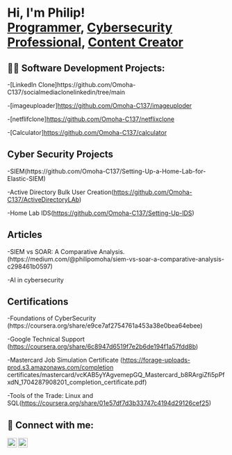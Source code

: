 <h1>Hi, I'm Philip! <br/><a href="https://github.com/joshmadakor1">Programmer</a>, <a href="https://www.linkedin.com/in/joshmadakor/">Cybersecurity Professional</a>, <a href="https://www.youtube.com/c/joshmadakor">Content Creator</a></h1>

<h2>👨‍💻 Software Development Projects:</h2>
-[LinkedIn Clone]https://github.com/Omoha-C137/socialmediaclonelinkedin/tree/main

-[imageuploader]https://github.com/Omoha-C137/imageuploder


-[netflifclone]https://github.com/Omoha-C137/netflixclone

-[Calculator]https://github.com/Omoha-C137/calculator



 <h2>Cyber Security Projects</h2>
    -SIEM(https://github.com/Omoha-C137/Setting-Up-a-Home-Lab-for-Elastic-SIEM)

   -Active Directory Bulk User Creation(https://github.com/Omoha-C137/ActiveDirectoryLAb)

   -Home Lab IDS(https://github.com/Omoha-C137/Setting-Up-IDS)


  <h2>Articles</h2>
   -SIEM vs SOAR: A Comparative Analysis.(https://medium.com/@philipomoha/siem-vs-soar-a-comparative-analysis-c298461b0597)

   -AI in cybersecurity

    
  
  <h2>Certifications</h2>
  -Foundations of CyberSecurity (https://coursera.org/share/e9ce7af2754761a453a38e0bea64ebee)
  
  -Google Technical Support (https://coursera.org/share/6c8947d6519f7e2b6de194f1a57fdd8b)

  -Mastercard Job Simulation Certificate (https://forage-uploads-prod.s3.amazonaws.com/completion 
     certificates/mastercard/vcKAB5yYAgvemepGQ_Mastercard_b8RArgiZfi5pPfxdN_1704287908201_completion_certificate.pdf)

   -Tools of the Trade: Linux and SQL(https://coursera.org/share/01e57df7d3b33747c4194d29126cef25)



<h2> 🤳 Connect with me:</h2>

[<img align="left" alt="JoshMadakor | Twitter" width="22px" src="https://cdn.jsdelivr.net/npm/simple-icons@v3/icons/twitter.svg" />](https://twitter.com/philip_omoha)
[<img align="left" alt="JoshMadakor | LinkedIn" width="22px" src="https://cdn.jsdelivr.net/npm/simple-icons@v3/icons/linkedin.svg" />](https://www.linkedin.com/in/philip-omoha)


[twitter]: (https://twitter.com/philip_omoha)
[linkedin]:(https://www.linkedin.com/in/philip-omoha)

<!--
**joshmadakor1/joshmadakor1** is a ✨ _special_ ✨ repository because its `README.md` (this file) appears on your GitHub profile.

Here are some ideas to get you started:

- 🔭 I’m currently working on ...
- 🌱 I’m currently learning ...
- 👯 I’m looking to collaborate on ...
- 🤔 I’m looking for help with ...
- 💬 Ask me about ...
- 📫 How to reach me: ...
- 😄 Pronouns: ...
- ⚡ Fun fact: ...
-->
